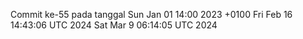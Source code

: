 Commit ke-55 pada tanggal Sun Jan 01 14:00 2023 +0100
Fri Feb 16 14:43:06 UTC 2024
Sat Mar  9 06:14:05 UTC 2024
